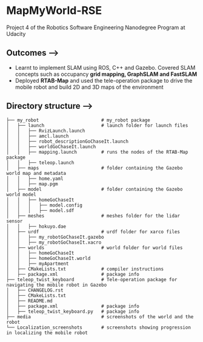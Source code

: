 # MapMyWorld-RSE
Project 4 of the Robotics Software Engineering Nanodegree Program at Udacity

## Outcomes -->

- Learnt to implement SLAM using ROS, C++ and Gazebo. Covered SLAM concepts such as occupancy **grid mapping, GraphSLAM and FastSLAM**
- Deployed **RTAB-Map** and used the tele-operation package to drive the mobile robot and build 2D and 3D maps of the environment 

## Directory structure -->

    ├── my_robot                       # my_robot package                   
    │   ├── launch                     # launch folder for launch files
    │   │   ├── RvizLaunch.launch
    │   │   ├── amcl.launch
    │   │   ├── robot_descriptionGoChaseIt.launch
    │   │   ├── worldGoChaseIt.launch
    │   │   ├── mapping.launch         # runs the nodes of the RTAB-Map package
    │   │   ├── teleop.launch
    │   ├── maps                       # folder containing the Gazebo world map and metadata
    │   │   ├── home.yaml
    │   │   ├── map.pgm
    │   ├── model                      # folder containing the Gazebo world model
    │   │   ├── homeGoChaseIt
    │   │   │   ├── model.config
    │   │   │   ├── model.sdf
    │   ├── meshes                     # meshes folder for the lidar sensor
    │   │   ├── hokuyo.dae
    │   ├── urdf                       # urdf folder for xarco files
    │   │   ├── my_robotGoChaseIt.gazebo
    │   │   ├── my_robotGoChaseIt.xacro
    │   ├── worlds                     # world folder for world files
    │   │   ├── homeGoChaseIt
    │   │   ├── homeGoChaseIt.world
    │   │   ├── myApartment
    │   ├── CMakeLists.txt             # compiler instructions
    │   ├── package.xml                # package info
    ├── teleop_twist_keyboard          # Tele-operation package for navigating the mobile robot in Gazebo
    │   ├── CHANGELOG.rst              
    │   ├── CMakeLists.txt             
    │   ├── README.md                  
    │   ├── package.xml                # package info
    │   ├── teleop_twist_keyboard.py   # package info
    ├── media                          # screenshots of the world and the robot
    └── Localization_screenshots       # screenshots showing progression in localizing the mobile robot
